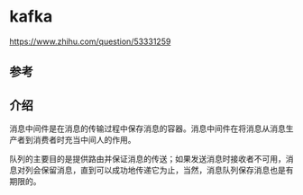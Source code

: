 # kafka

https://www.zhihu.com/question/53331259

## 参考


## 介绍

消息中间件是在消息的传输过程中保存消息的容器。消息中间件在将消息从消息生产者到消费者时充当中间人的作用。

队列的主要目的是提供路由并保证消息的传送；如果发送消息时接收者不可用，消息对列会保留消息，直到可以成功地传递它为止，当然，消息队列保存消息也是有期限的。







